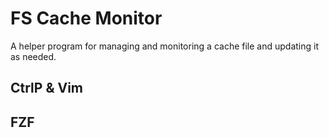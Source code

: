 # FS Cache Monitor

A helper program for managing and monitoring a cache file and updating it as
needed.

## CtrlP & Vim

## FZF

